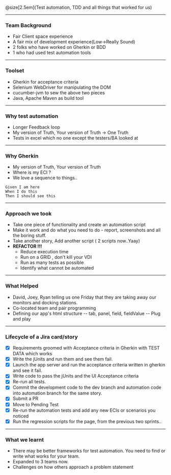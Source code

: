 @size[2.5em](Test automation, TDD and all things that worked for us)


---

### Team Background

- Fair Client space experience
- A fair mix of development experience(Low->Really Sound)
- 2 folks who have worked on Gherkin or BDD
- 1 who had used test automation tools
---
### Toolset

- Gherkin for acceptance criteria
- Selenium WebDriver for manipulating the DOM
- cucumber-jvm to sew the above two pieces
- Java, Apache Maven as build tool

---
### Why test automation

- Longer Feedback loop
- My version of Truth, Your version of Truth -> One Truth
- Tests in excel which no one except the testers/BA looked at

---
### Why Gherkin

- My version of Truth, Your version of Truth
- Where is my ECI ?
- We love a sequence to things..
```
Given I am here
When I do this
Then I should see this
```
---
### Approach we took

- Take one piece of functionality and create an automation script
- Make it work and do what you need to do - report, screenshots and all the boring stuff.
- Take another story, Add another script ( 2 scripts now..Yaay)
- **REFACTOR !!!**
  - Reduce execution time
  - Run on a GRID , don't kill your VDI
  - Run as many tests as possible
  - Identify what cannot be automated
---
### What Helped

- David, Joey, Ryan telling us one Friday that they are taking away our monitors and docking stations.
- Co-located team and pair programming
- Defining our app's html structure
  -- tab, panel, field, fieldValue
  -- Plug and play

---
### Lifecycle of a Jira card/story
- [x] Requirements groomed with Acceptance criteria in Gherkin with TEST DATA which works
- [x] Write the jUnits and run them and see them fail.
- [x] Launch the app server and run the acceptance criteria written in gherkin and see it fail.
- [x] Write code to pass the jUnits and the UI Acceptance criteria
- [x] Re-run all tests.
- [x] Commit the development code to the dev branch and automation code into automation branch for the same story.
- [x] Submit a PR
- [x] Move to Pending Test
- [x] Re-run the automation tests and add any new ECIs or scenarios you noticed
- [x] Run the regression scripts for the page, from the previous two sprints..

---
### What we learnt
- There may be better frameworks for test automation. You need to find or write what works for your team.
- Expanded to 3 teams now.
- Challenges on how others approach a problem statement
